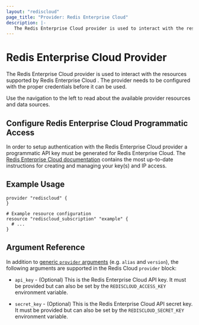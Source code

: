 ```yaml
---
layout: "rediscloud"
page_title: "Provider: Redis Enterprise Cloud"
description: |-
   The Redis Enterprise Cloud provider is used to interact with the resources supported by Redis Enterprise Cloud. The provider needs to be configured with the proper credentials before it can be used..
---
```


# Redis Enterprise Cloud Provider

The Redis Enterprise Cloud provider is used to interact with the resources supported by Redis Enterprise Cloud . The provider needs to be configured with the proper credentials before it can be used.

Use the navigation to the left to read about the available provider resources and data sources.

## Configure Redis Enterprise Cloud Programmatic Access

In order to setup authentication with the Redis Enterprise Cloud provider a programmatic API key must be generated for Redis Enterprise Cloud.   The [Redis Enterprise Cloud documentation](https://redis.io/docs/latest/integrate/terraform-provider-for-redis-cloud/) contains the most up-to-date instructions for creating and managing your key(s) and IP access.

## Example Usage

```hcl
provider "rediscloud" {
}

# Example resource configuration
resource "rediscloud_subscription" "example" {
  # ...
}
```

## Argument Reference

In addition to [generic `provider` arguments](https://www.terraform.io/docs/configuration/providers.html)
(e.g. `alias` and `version`), the following arguments are supported in the Redis Cloud
`provider` block:

* `api_key` - (Optional) This is the Redis Enterprise Cloud API key. It must be provided but can also be set by the
`REDISCLOUD_ACCESS_KEY` environment variable.

* `secret_key` - (Optional) This is the Redis Enterprise Cloud API secret key. It must be provided but can also be set
by the `REDISCLOUD_SECRET_KEY` environment variable.
